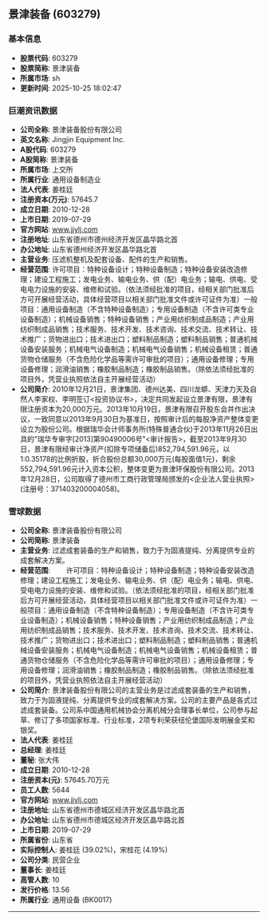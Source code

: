 ## 景津装备 (603279)

### 基本信息

- **股票代码**: 603279
- **股票简称**: 景津装备
- **所属市场**: sh
- **更新时间**: 2025-10-25 18:02:47

### 巨潮资讯数据

- **公司全称**: 景津装备股份有限公司
- **英文名称**: Jingjin Equipment Inc.
- **A股代码**: 603279
- **A股简称**: 景津装备
- **所属市场**: 上交所
- **所属行业**: 通用设备制造业
- **法人代表**: 姜桂廷
- **注册资本(万元)**: 57645.7
- **成立日期**: 2010-12-28
- **上市日期**: 2019-07-29
- **官方网站**: www.jjylj.com
- **注册地址**: 山东省德州市德州经济开发区晶华路北首
- **办公地址**: 山东省德州经济开发区晶华路北首
- **主营业务**: 压滤机整机及配套设备、配件的生产和销售。
- **经营范围**: 许可项目：特种设备设计；特种设备制造；特种设备安装改造修理；建设工程施工；发电业务、输电业务、供（配）电业务；输电、供电、受电电力设施的安装、维修和试验。（依法须经批准的项目，经相关部门批准后方可开展经营活动，具体经营项目以相关部门批准文件或许可证件为准）一般项目：通用设备制造（不含特种设备制造）；专用设备制造（不含许可类专业设备制造）；机械设备销售；特种设备销售；产业用纺织制成品制造；产业用纺织制成品销售；技术服务、技术开发、技术咨询、技术交流、技术转让、技术推广；货物进出口；技术进出口；塑料制品制造；塑料制品销售；普通机械设备安装服务；机械电气设备制造；机械电气设备销售；机械设备租赁；普通货物仓储服务（不含危险化学品等需许可审批的项目）；通用设备修理；专用设备修理；润滑油销售；橡胶制品制造；橡胶制品销售。（除依法须经批准的项目外，凭营业执照依法自主开展经营活动）
- **公司简介**: 2010年12月21日，景津集团、德州达美、四川龙蟒、天津力天及自然人李家权、李明签订<投资协议书>，决定共同发起设立景津有限，景津有限注册资本为20,000万元。2013年10月19日，景津有限召开股东会并作出决议，一致同意以2013年9月30日为基准日，按照审计后的每股净资产整体变更设立为股份公司。根据瑞华会计师事务所(特殊普通合伙)于2013年11月26日出具的"瑞华专审字[2013]第90490006号"<审计报告>，截至2013年9月30日，景津有限经审计净资产(扣除专项储备后)852,794,591.96元，以1:0.35178的比例折股，折合股份总额30,000万元(每股面值1元)，剩余552,794,591.96元计入资本公积，整体变更为景津环保股份有限公司。2013年12月28日，公司取得了德州市工商行政管理局颁发的<企业法人营业执照>(注册号：371403200004058)。

### 雪球数据

- **公司全称**: 景津装备股份有限公司
- **公司简称**: 景津装备
- **主营业务**: 过滤成套装备的生产和销售，致力于为固液提纯、分离提供专业的成套解决方案。
- **经营范围**: 　　许可项目：特种设备设计；特种设备制造；特种设备安装改造修理；建设工程施工；发电业务、输电业务、供（配）电业务；输电、供电、受电电力设施的安装、维修和试验。（依法须经批准的项目，经相关部门批准后方可开展经营活动，具体经营项目以相关部门批准文件或许可证件为准）一般项目：通用设备制造（不含特种设备制造）；专用设备制造（不含许可类专业设备制造）；机械设备销售；特种设备销售；产业用纺织制成品制造；产业用纺织制成品销售；技术服务、技术开发、技术咨询、技术交流、技术转让、技术推广；货物进出口；技术进出口；塑料制品制造；塑料制品销售；普通机械设备安装服务；机械电气设备制造；机械电气设备销售；机械设备租赁；普通货物仓储服务（不含危险化学品等需许可审批的项目）；通用设备修理；专用设备修理；润滑油销售；橡胶制品制造；橡胶制品销售。（除依法须经批准的项目外，凭营业执照依法自主开展经营活动）
- **公司简介**: 景津装备股份有限公司的主营业务是过滤成套装备的生产和销售，致力于为固液提纯、分离提供专业的成套解决方案。公司的主要产品是各式过滤成套装备。公司系中国通用机械协会分离机械分会理事长单位，公司参与起草、修订了多项国家标准、行业标准，2项专利荣获纽伦堡国际发明展金奖和银奖。
- **法人代表**: 姜桂廷
- **总经理**: 姜桂廷
- **董秘**: 张大伟
- **成立日期**: 2010-12-28
- **注册资本(元)**: 57645.70万元
- **员工人数**: 5644
- **官方网站**: www.jjylj.com
- **注册地址**: 山东省德州市德城区经济开发区晶华路北首
- **办公地址**: 山东省德州市德城区经济开发区晶华路北首
- **上市日期**: 2019-07-29
- **所属省份**: 山东省
- **实际控制人**: 姜桂廷 (39.02%)，宋桂花 (4.19%)
- **公司分类**: 民营企业
- **董事长**: 姜桂廷
- **高管人数**: 10
- **发行价格**: 13.56
- **所属行业**: 通用设备 (BK0017)

---